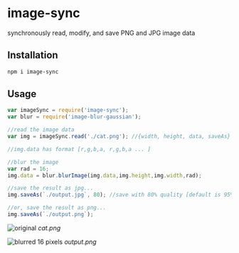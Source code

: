 # image-sync

synchronously read, modify, and save PNG and JPG image data
## Installation

```sh
npm i image-sync
```

## Usage 

```javascript
var imageSync = require('image-sync');
var blur = require('image-blur-gaussian');

//read the image data
var img = imageSync.read('./cat.png'); //{width, height, data, saveAs}

//img.data has format [r,g,b,a, r,g,b,a ... ]

//blur the image
var rad = 16;
img.data = blur.blurImage(img.data,img.height,img.width,rad); 

//save the result as jpg...
img.saveAs(`./output.jpg`, 80); //save with 80% quality [default is 95%]

//or, save the result as png...
img.saveAs(`./output.png`);


```

![original](https://i.imgur.com/6swcKzf.png) *cat.png*

![blurred 16 pixels](https://i.imgur.com/D6C2CKt.png) *output.png*

